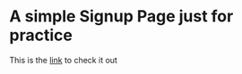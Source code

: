 # A simple Signup Page just for practice 
This is the [link](https://sodiq-123.github.io/Sign-up-practice/) to check it out

